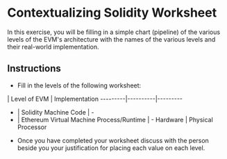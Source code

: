 # Contextualizing Solidity Worksheet

In this exercise, you will be filling in a simple chart (pipeline) of the various levels of the EVM's architecture with the names of the various levels and their real-world implementation.

## Instructions

* Fill in the levels of the following worksheet:

 | Level of EVM  | Implementation
---------|----------|---------
- | Solidity
Machine Code | -
- | Ethereum Virtual Machine
Process/Runtime | -
Hardware | Physical Processor


* Once you have completed your worksheet discuss with the person beside you your justification for placing each value on each level.
